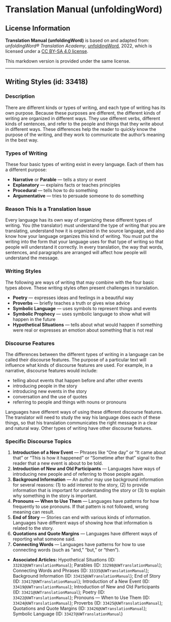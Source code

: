 # Translation Manual (unfoldingWord)

## License Information

**Translation Manual (unfoldingWord)** is based on and adapted from: _unfoldingWord® Translation Academy_, [unfoldingWord](https://unfoldingword.org/utw), 2022, which is licensed under a [CC BY-SA 4.0 license](https://creativecommons.org/licenses/by-sa/4.0/legalcode.en).

This markdown version is provided under the same license.



--------------------------------

## Writing Styles (id: 33418)

### Description

There are different kinds or types of writing, and each type of writing has its own purpose. Because these purposes are different, the different kinds of writing are organized in different ways. They use different verbs, different kinds of sentences, and refer to the people and things that they write about in different ways. These differences help the reader to quickly know the purpose of the writing, and they work to communicate the author’s meaning in the best way.

### Types of Writing

These four basic types of writing exist in every language. Each of them has a different purpose:

* **Narrative** or **Parable** — tells a story or event
* **Explanatory** — explains facts or teaches principles
* **Procedural** — tells how to do something
* **Argumentative** — tries to persuade someone to do something

### Reason This Is a Translation Issue

Every language has its own way of organizing these different types of writing. You (the translator) must understand the type of writing that you are translating, understand how it is organized in the source language, and also know how your language organizes this kind of writing. You must put the writing into the form that your language uses for that type of writing so that people will understand it correctly. In every translation, the way that words, sentences, and paragraphs are arranged will affect how people will understand the message.

### Writing Styles

The following are ways of writing that may combine with the four basic types above. These writing styles often present challenges in translation.

* **Poetry** — expresses ideas and feelings in a beautiful way
* **Proverbs** — briefly teaches a truth or gives wise advice
* **Symbolic Language** — uses symbols to represent things and events
* **Symbolic Prophecy** — uses symbolic language to show what will happen in the future
* **Hypothetical Situations** — tells about what would happen if something were real or expresses an emotion about something that is not real

### Discourse Features

The differences between the different types of writing in a language can be called their discourse features. The purpose of a particular text will influence what kinds of discourse features are used. For example, in a narrative, discourse features would include:

* telling about events that happen before and after other events
* introducing people in the story
* introducing new events in the story
* conversation and the use of quotes
* referring to people and things with nouns or pronouns

Languages have different ways of using these different discourse features. The translator will need to study the way his language does each of these things, so that his translation communicates the right message in a clear and natural way. Other types of writing have other discourse features.

### Specific Discourse Topics

1. **Introduction of a New Event** — Phrases like “One day” or “It came about that” or “This is how it happened” or “Sometime after that” signal to the reader that a new event is about to be told.
2. **Introduction of New and Old Participants** — Languages have ways of introducing new people and of referring to those people again.
3. **Background Information** — An author may use background information for several reasons: (1\) to add interest to the story, (2\) to provide information that is important for understanding the story or (3\) to explain why something in the story is important.
4. **Pronouns — When to Use Them** — Languages have patterns for how frequently to use pronouns. If that pattern is not followed, wrong meaning can result.
5. **End of Story** — Stories can end with various kinds of information. Languages have different ways of showing how that information is related to the story.
6. **Quotations and Quote Margins** — Languages have different ways of reporting what someone said.
7. **Connecting Words** — Languages have patterns for how to use connecting words (such as “and,” “but,” or “then”).

* **Associated Articles:** Hypothetical Situations (ID: `33282@UWTranslationManual`); Parables (ID: `33298@UWTranslationManual`); Connecting Words and Phrases (ID: `33335@UWTranslationManual`); Background Information (ID: `33415@UWTranslationManual`); End of Story (ID: `33417@UWTranslationManual`); Introduction of a New Event (ID: `33419@UWTranslationManual`); Introduction of New and Old Participants (ID: `33421@UWTranslationManual`); Poetry (ID: `33422@UWTranslationManual`); Pronouns — When to Use Them (ID: `33424@UWTranslationManual`); Proverbs (ID: `33425@UWTranslationManual`); Quotations and Quote Margins (ID: `33426@UWTranslationManual`); Symbolic Language (ID: `33427@UWTranslationManual`)

